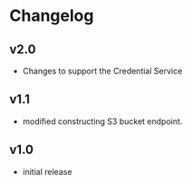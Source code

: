 # Changelog

## v2.0

- Changes to support the Credential Service

## v1.1

- modified constructing S3 bucket endpoint.

## v1.0

- initial release

